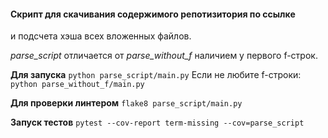#### Скрипт для скачивания содержимого репотизитория по ссылке
и подсчета хэша всех вложенных файлов.

_parse_script_ отличается от _parse_without_f_ наличием у первого f-строк.

**Для запуска**
```python parse_script/main.py```
Если не любите f-строки:
```python parse_without_f/main.py```

**Для проверки линтером**
```flake8 parse_script/main.py```

**Запуск тестов**
```pytest --cov-report term-missing --cov=parse_script```


